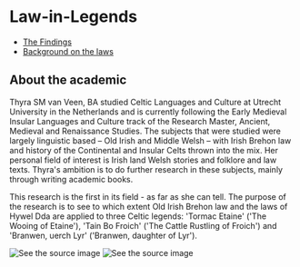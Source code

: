 # Law-in-Legends

<ul> 
  <li><a href="The_Findings.html">The Findings</a></li>
  <li><a href="Background_on_ the_laws.html">Background on the laws </a></li>
 </ul>

<h2><strong> About the academic </strong></h2> 
Thyra SM van Veen, BA studied Celtic Languages and Culture at Utrecht University in the Netherlands and is currently following the Early Medieval Insular Languages and Culture track of the Research Master, Ancient, Medieval and Renaissance Studies. The subjects that were studied were largely linguistic based – Old Irish and Middle Welsh – with Irish Brehon law and history of the Continental and Insular Celts thrown into the mix. Her personal field of interest is Irish land Welsh stories and folklore and law texts. Thyra's ambition is to do further research in these subjects, mainly through writing academic books.  

<p>
This research is the first in its field - as far as she can tell.
The purpose of the research is to see to which extent Old Irish Brehon law
and the laws of Hywel Dda are applied to three Celtic legends:
'Tormac Etaine' ('The Wooing of Etaine'), 'Tain Bo Froich' ('The Cattle Rustling of Froich') and 'Branwen, uerch Lyr' ('Branwen, daughter of Lyr'). 
</p>
<img src="http://www.drachenserver.de/wordpress/wp-content/gallery/bob-eggleton/dynamic/Bob_Eggleton_-_Gloucester_Sea_Serpent.jpg-nggid0257-ngg0dyn-180x0-00f0w010c010r110f110r010t010.jpg" alt="See the source image" class=" nofocus" tabindex="0" aria-label="See the source image" data-bm="4">
<img src="https://www.ecoenchantments.co.uk/images/Ogham%20trees/etain_frame_small.jpg" alt="See the source image" class=" nofocus" tabindex="0" aria-label="See the source image" data-bm="21">
